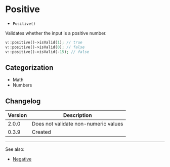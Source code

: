 # Positive

- `Positive()`

Validates whether the input is a positive number.

```php
v::positive()->isValid(1); // true
v::positive()->isValid(0); // false
v::positive()->isValid(-15); // false
```

## Categorization

- Math
- Numbers

## Changelog

Version | Description
--------|-------------
  2.0.0 | Does not validate non-numeric values
  0.3.9 | Created

***
See also:

- [Negative](Negative.md)
